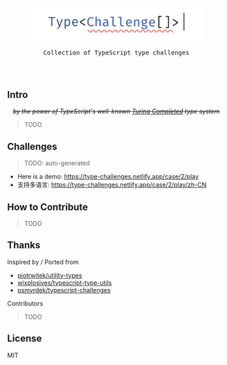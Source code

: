 <p align='center'>
<img src='./screenshots/logo.svg' width='400'/>
</p>

<pre align='center'>
Collection of TypeScript type challenges
</pre>

<br>
<br>

## Intro

<p align='center'>
<del><em>by the power of TypeScript's well-known <a href="https://github.com/microsoft/TypeScript/issues/14833">Turing Completed</a> type system</em></del>
</p>

> TODO

## Challenges

> TODO: auto-generated

- Here is a demo: https://type-challenges.netlify.app/case/2/play
- 支持多语言: https://type-challenges.netlify.app/case/2/play/zh-CN

## How to Contribute

> TODO

## Thanks

Inspired by / Ported from

- [piotrwitek/utility-types](https://github.com/piotrwitek/utility-types)
- [wixplosives/typescript-type-utils](https://github.com/wixplosives/typescript-type-utils)
- [psmyrdek/typescript-challenges](https://github.com/psmyrdek/typescript-challenges)

Contributors

> TODO


## License

MIT